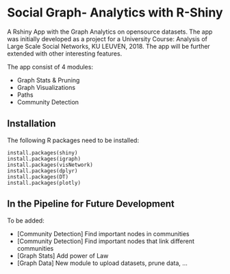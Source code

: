 # Social Graph- Analytics with R-Shiny

A Rshiny App with the Graph Analytics on opensource datasets.
The app was initially developed as a project for a University Course: Analysis of Large Scale Social Networks, KU LEUVEN, 2018. The app will be further extended with other interesting features. 

The app consist of 4 modules:
* Graph Stats & Pruning
* Graph Visualizations
* Paths
* Community Detection

## Installation

The following R packages need to be installed:

~~~~~~~
install.packages(shiny)
install.packages(igraph)
install.packages(visNetwork)
install.packages(dplyr)
install.packages(DT)
install.packages(plotly)
~~~~~~~

## In the Pipeline for Future Development

To be added: 
* [Community Detection] Find important nodes in communities
* [Community Detection] Find important nodes that link different communities
* [Graph Stats] Add power of Law
* [Graph Data] New module to upload datasets, prune data, ...


